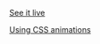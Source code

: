[See it live](http://s.codepen.io/Chan11/debug/QGZooW)

[Using CSS animations](https://developer.mozilla.org/en-US/docs/Web/CSS/CSS_Animations/Using_CSS_animations)
